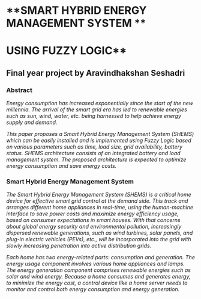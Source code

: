 # **SMART HYBRID ENERGY MANAGEMENT SYSTEM **
# USING FUZZY LOGIC**
## Final year project by Aravindhakshan Seshadri

### Abstract
_Energy consumption has increased exponentially since the start of the new millennia. The arrival of the smart grid era has led to renewable energies such as sun, wind, water, etc. being harnessed to help achieve energy supply and demand._

_This paper proposes a Smart Hybrid Energy Management System (SHEMS) which can be easily installed and is implemented using Fuzzy Logic based on various parameters such as time, load size, grid availability, battery status. SHEMS architecture consists of an integrated battery and load management system. The proposed architecture is expected to optimize energy consumption and save energy costs._

### Smart Hybrid Energy Management System
*The Smart Hybrid Energy Management System (SHEMS) is a critical home device for effective smart grid control at the demand side. This track and arranges different home appliances in real-time, using the human-machine interface to save power costs and maximize energy efficiency usage, based on consumer expectations in smart houses. With that concerns about global energy security and environmental pollution, increasingly dispersed renewable generations, such as wind turbines, solar panels, and plug-in electric vehicles (PEVs), etc., will be incorporated into the grid with slowly increasing penetration into active distribution grids.*

_Each home has two energy-related parts: consumption and generation. The energy usage component involves various home appliances and lamps. The energy generation component comprises renewable energies such as solar and wind energy. Because a home consumes and generates energy, to minimize the energy cost, a control device like a home server needs to monitor and control both energy consumption and energy generation._

